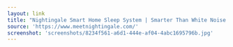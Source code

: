 ```yaml
---
layout: link
title: "Nightingale Smart Home Sleep System | Smarter Than White Noise Machines"
source: 'https://www.meetnightingale.com/'
screenshot: 'screenshots/8234f561-a6d1-444e-af04-4abc1695796b.jpg'
---
```



